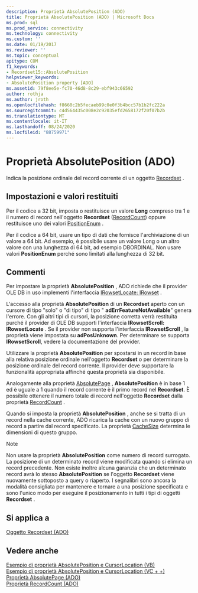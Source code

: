 ```yaml
---
description: Proprietà AbsolutePosition (ADO)
title: Proprietà AbsolutePosition (ADO) | Microsoft Docs
ms.prod: sql
ms.prod_service: connectivity
ms.technology: connectivity
ms.custom: ''
ms.date: 01/19/2017
ms.reviewer: ''
ms.topic: conceptual
apitype: COM
f1_keywords:
- Recordset15::AbsolutePosition
helpviewer_keywords:
- AbsolutePosition property [ADO]
ms.assetid: 79f8ee5e-fc70-46d8-8c29-ebf943c66592
author: rothja
ms.author: jroth
ms.openlocfilehash: f8660c2b5fecaeb99c0e0f3b4bcc57b1b2fc222a
ms.sourcegitcommit: c4d564435c008e2c92035efd2658172f20f07b2b
ms.translationtype: MT
ms.contentlocale: it-IT
ms.lasthandoff: 08/24/2020
ms.locfileid: "88759971"
---
```

# <a name="absoluteposition-property-ado"></a>Proprietà AbsolutePosition (ADO)
Indica la posizione ordinale del record corrente di un oggetto [Recordset](./recordset-object-ado.md) .  
  
## <a name="settings-and-return-values"></a>Impostazioni e valori restituiti  
 Per il codice a 32 bit, imposta o restituisce un valore **Long** compreso tra 1 e il numero di record nell'oggetto **Recordset** ([RecordCount](./recordcount-property-ado.md)) oppure restituisce uno dei valori [PositionEnum](./positionenum.md) .  
  
 Per il codice a 64 bit, usare un tipo di dati che fornisce l'archiviazione di un valore a 64 bit. Ad esempio, è possibile usare un valore Long o un altro valore con una lunghezza di 64 bit, ad esempio DBORDINAL. Non usare valori **PositionEnum** perché sono limitati alla lunghezza di 32 bit.  
  
## <a name="remarks"></a>Commenti  
 Per impostare la proprietà **AbsolutePosition** , ADO richiede che il provider OLE DB in uso implementi l'interfaccia [IRowsetLocate: IRowset](/previous-versions/windows/desktop/ms721190(v=vs.85)) .  
  
 L'accesso alla proprietà **AbsolutePosition** di un **Recordset** aperto con un cursore di tipo "solo" o "di tipo" di tipo " **adErrFeatureNotAvailable**" genera l'errore. Con gli altri tipi di cursori, la posizione corretta verrà restituita purché il provider di OLE DB supporti l'interfaccia **IRowsetScroll: IRowsetLocate** . Se il provider non supporta l'interfaccia **IRowsetScroll** , la proprietà viene impostata su **adPosUnknown**. Per determinare se supporta **IRowsetScroll**, vedere la documentazione del provider.  
  
 Utilizzare la proprietà **AbsolutePosition** per spostarsi in un record in base alla relativa posizione ordinale nell'oggetto **Recordset** o per determinare la posizione ordinale del record corrente. Il provider deve supportare la funzionalità appropriata affinché questa proprietà sia disponibile.  
  
 Analogamente alla proprietà [AbsolutePage](./absolutepage-property-ado.md) , **AbsolutePosition** è in base 1 ed è uguale a 1 quando il record corrente è il primo record nel **Recordset**. È possibile ottenere il numero totale di record nell'oggetto **Recordset** dalla proprietà [RecordCount](./recordcount-property-ado.md) .  
  
 Quando si imposta la proprietà **AbsolutePosition** , anche se si tratta di un record nella cache corrente, ADO ricarica la cache con un nuovo gruppo di record a partire dal record specificato. La proprietà [CacheSize](./cachesize-property-ado.md) determina le dimensioni di questo gruppo.  
  
> [!NOTE]
>  Non usare la proprietà **AbsolutePosition** come numero di record surrogato. La posizione di un determinato record viene modificata quando si elimina un record precedente. Non esiste inoltre alcuna garanzia che un determinato record avrà lo stesso **AbsolutePosition** se l'oggetto **Recordset** viene nuovamente sottoposto a query o riaperto. I segnalibri sono ancora la modalità consigliata per mantenere e tornare a una posizione specificata e sono l'unico modo per eseguire il posizionamento in tutti i tipi di oggetti **Recordset** .  
  
## <a name="applies-to"></a>Si applica a  
 [Oggetto Recordset (ADO)](./recordset-object-ado.md)  
  
## <a name="see-also"></a>Vedere anche  
 [Esempio di proprietà AbsolutePosition e CursorLocation (VB)](./absoluteposition-and-cursorlocation-properties-example-vb.md)   
 [Esempio di proprietà AbsolutePosition e CursorLocation (VC + +)](./absoluteposition-and-cursorlocation-properties-example-vc.md)   
 [Proprietà AbsolutePage (ADO)](./absolutepage-property-ado.md)   
 [Proprietà RecordCount (ADO)](./recordcount-property-ado.md)